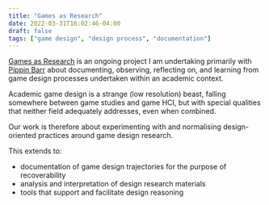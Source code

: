 ```yaml
---
title: "Games as Research"
date: 2022-03-31T16:02:46-04:00
draft: false
tags: ["game design", "design process", "documentation"]
---
```

[Games as Research](https://www.gamesasresearch.com/) is an ongoing project I am undertaking primarily with [Pippin Barr](http://www.pippinbarr.com) about documenting, observing, reflecting on, and learning from game design processes undertaken within an academic context.

Academic game design is a strange (low resolution) beast, falling somewhere between game studies and game HCI, but with special qualities that neither field adequately addresses, even when combined.

Our work is therefore about experimenting with and normalising design-oriented practices around game design research.

This extends to:

- documentation of game design trajectories for the purpose of recoverability
- analysis and interpretation of design research materials
- tools that support and facilitate design reasoning
